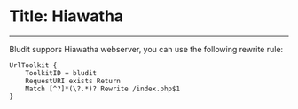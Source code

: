 # Title: Hiawatha
<!-- Position: 2 -->
<!-- Date: 2017-08-22 22:00:00 -->
---
Bludit suppors Hiawatha webserver, you can use the following rewrite rule:

```
UrlToolkit {
    ToolkitID = bludit
    RequestURI exists Return
    Match [^?]*(\?.*)? Rewrite /index.php$1
}
```
